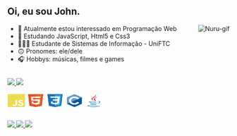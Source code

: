 ## Oi, eu sou John.

<img align="right" alt="Nuru-gif" height="150em" src="https://cdn.discordapp.com/attachments/714203785219539054/872546001565646908/gif-git.gif">

- 👀 Atualmente estou interessado em Programação Web
- 🌱 Estudando JavaScript, Html5 e Css3
- 👨🏻‍🎓 Estudante de Sistemas de Informação - UniFTC 
- 🙃 Pronomes: ele/dele
- 🎧 Hobbys: músicas, filmes e games

##

<div>
  <a href="https://github.com/Nurux">
    <img height="180em" src="https://github-readme-stats.vercel.app/api?username=Nurux&show_icons=true&theme=tokyonight&include_all_commits=true&count_private=true"/>
    <img height="120em" src="https://github-readme-stats.vercel.app/api/top-langs/?username=Nurux&layout=compact&langs_count=7&theme=tokyonight"/>
  </a>
</div>

<div style = "display: inline_block"> <br>
  <img align="center" alt="Nuru-Js" height="30" width="40" src="https://raw.githubusercontent.com/devicons/devicon/master/icons/javascript/javascript-plain.svg">
  <img align="center" alt="Nuru-HTML" height="30" width="40" src="https://raw.githubusercontent.com/devicons/devicon/master/icons/html5/html5-original.svg">
  <img align="center" alt="Nuru-CSS" height="30" width="40" src="https://raw.githubusercontent.com/devicons/devicon/master/icons/css3/css3-original.svg">
  <img align="center" alt="Nuru-C" height="30" width="40" src="https://raw.githubusercontent.com/devicons/devicon/master/icons/c/c-original.svg">
  <img align="center" alt="Nuru-C" height="30" width="40" src="https://raw.githubusercontent.com/devicons/devicon/master/icons/java/java-original.svg">
  
  <br>
</div>

##

<div>
  <a href="https://www.linkedin.com/in/john-f%C3%A9lix-a5aa10214" target="_blank">
    <img src="https://img.shields.io/badge/-LinkedIn-%230077B5?style=for-the-badge&logo=linkedin&logoColor=white" target="_blanck">
  </a>
  <a href="https://github.com/Nurux" target="_blanck">
    <img src="https://img.shields.io/badge/GitHub-100000?style=for-the-badge&logo=github&logoColor=white" target="_blanck">
  </a>
  <a href="johnf.git@gmail.com" target="_blanck">
    <img src="https://img.shields.io/badge/Gmail-D14836?style=for-the-badge&logo=gmail&logoColor=white" target="_blanck">
  </a>  
</div>
  
<!---
Nurux/Nurux is a ✨ special ✨ repository because its `README.md` (this file) appears on your GitHub profile.
You can click the Preview link to take a look at your changes.
--->

